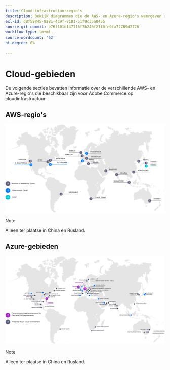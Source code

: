 ```yaml
---
title: Cloud-infrastructuurregio's
description: Bekijk diagrammen die de AWS- en Azure-regio's weergeven die beschikbaar zijn voor Adobe Commerce.
exl-id: d8f59845-8281-4c9f-8101-51f9c35a0455
source-git-commit: e76f101df47116f7b246f21f0fe0fa72769d2776
workflow-type: tm+mt
source-wordcount: '62'
ht-degree: 0%

---
```


# Cloud-gebieden

De volgende secties bevatten informatie over de verschillende AWS- en Azure-regio&#39;s die beschikbaar zijn voor Adobe Commerce op cloudinfrastructuur.

## AWS-regio&#39;s

![Diagram met AWS-gebieden](../../../assets/playbooks/aws-regions.svg)

>[!NOTE]
>
> Alleen ter plaatse in China en Rusland.

## Azure-gebieden

![Diagram met Azure-gebieden](../../../assets/playbooks/azure-regions.svg)

>[!NOTE]
>
> Alleen ter plaatse in China en Rusland.
